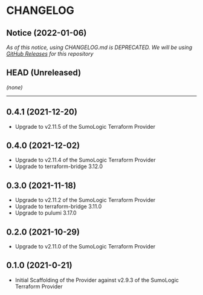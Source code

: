 CHANGELOG
=========

## Notice (2022-01-06)

*As of this notice, using CHANGELOG.md is DEPRECATED. We will be using [GitHub Releases](https://github.com/pulumi/pulumi-sumologic/releases) for this repository*

## HEAD (Unreleased)
_(none)_

---

## 0.4.1 (2021-12-20)
* Upgrade to v2.11.5 of the SumoLogic Terraform Provider

## 0.4.0 (2021-12-02)
* Upgrade to v2.11.4 of the SumoLogic Terraform Provider
* Upgrade to terraform-bridge 3.12.0

## 0.3.0 (2021-11-18)
* Upgrade to v2.11.2 of the SumoLogic Terraform Provider
* Upgrade to terraform-bridge 3.11.0
* Upgrade to pulumi 3.17.0

## 0.2.0 (2021-10-29)
* Upgrade to v2.11.0 of the SumoLogic Terraform Provider

## 0.1.0 (2021-0-21)
* Initial Scaffolding of the Provider against v2.9.3 of the SumoLogic Terraform Provider

